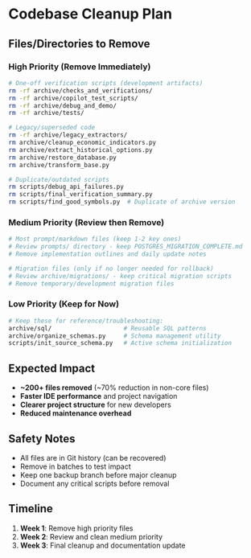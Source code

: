 # Codebase Cleanup Plan

## Files/Directories to Remove

### High Priority (Remove Immediately)
```bash
# One-off verification scripts (development artifacts)
rm -rf archive/checks_and_verifications/
rm -rf archive/copilot_test_scripts/
rm -rf archive/debug_and_demo/
rm -rf archive/tests/

# Legacy/superseded code
rm -rf archive/legacy_extractors/
rm archive/cleanup_economic_indicators.py
rm archive/extract_historical_options.py
rm archive/restore_database.py
rm archive/transform_base.py

# Duplicate/outdated scripts
rm scripts/debug_api_failures.py
rm scripts/final_verification_summary.py
rm scripts/find_good_symbols.py  # Duplicate of archive version
```

### Medium Priority (Review then Remove)
```bash
# Most prompt/markdown files (keep 1-2 key ones)
# Review prompts/ directory - keep POSTGRES_MIGRATION_COMPLETE.md
# Remove implementation outlines and daily update notes

# Migration files (only if no longer needed for rollback)
# Review archive/migrations/ - keep critical migration scripts
# Remove temporary/development migration files
```

### Low Priority (Keep for Now)
```bash
# Keep these for reference/troubleshooting:
archive/sql/                    # Reusable SQL patterns
archive/organize_schemas.py     # Schema management utility
scripts/init_source_schema.py   # Active schema initialization
```

## Expected Impact
- **~200+ files removed** (~70% reduction in non-core files)
- **Faster IDE performance** and project navigation
- **Clearer project structure** for new developers
- **Reduced maintenance overhead**

## Safety Notes
- All files are in Git history (can be recovered)
- Remove in batches to test impact
- Keep one backup branch before major cleanup
- Document any critical scripts before removal

## Timeline
1. **Week 1**: Remove high priority files
2. **Week 2**: Review and clean medium priority 
3. **Week 3**: Final cleanup and documentation update
